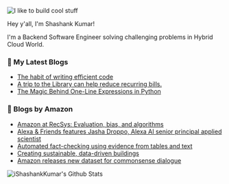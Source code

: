 ![I like to build cool stuff](https://res.cloudinary.com/dt8g3rhcy/image/upload/v1595929574/i_like_to_build_cool_shit._1_nzbwjh.png)

Hey y'all, I'm Shashank Kumar! 

I'm a Backend Software Engineer solving challenging problems in Hybrid Cloud World.

### 📕 My Latest Blogs
<!-- BLOG-POST-LIST:START -->
- [The habit of writing efficient code](https://medium.com/@ishashankkumar/the-habit-of-writing-efficient-code-153b05f04269?source=rss-d24dda280d5f------2)
- [A trip to the Library can help reduce recurring bills.](https://medium.com/swlh/a-trip-to-the-library-can-help-reduce-recurring-bills-23bca495cdf5?source=rss-d24dda280d5f------2)
- [The Magic Behind One-Line Expressions in Python](https://medium.com/swlh/the-magic-behind-one-line-expressions-in-python-816c10180c5c?source=rss-d24dda280d5f------2)
<!-- BLOG-POST-LIST:END -->

### 📕 Blogs by Amazon
<!-- AMAZON-BLOG-POST-LIST:START -->
- [Amazon at RecSys: Evaluation, bias, and algorithms](https://www.amazon.science/blog/amazon-at-recsys-evaluation-bias-and-algorithms)
- [Alexa & Friends features Jasha Droppo, Alexa AI senior principal applied scientist](https://www.amazon.science/videos-webinars/alexa-friends-features-jasha-droppo-senior-principal-applied-scientist-alexa-ai)
- [Automated fact-checking using evidence from tables and text](https://www.amazon.science/blog/automated-fact-checking-using-evidence-from-tables-and-text)
- [Creating sustainable, data-driven buildings](https://www.amazon.science/latest-news/creating-sustainable-data-driven-buildings)
- [Amazon releases new dataset for commonsense dialogue](https://www.amazon.science/blog/amazon-releases-new-dataset-for-commonsense-dialogue)
<!-- AMAZON-BLOG-POST-LIST:END -->



<img align="center" alt="iShashankKumar's Github Stats" src="https://github-readme-stats.vercel.app/api?username=ishashankkumar&show_icons=true&hide_border=true" />
